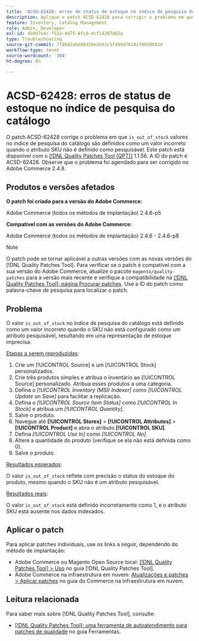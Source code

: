 ```yaml
---
title: 'ACSD-62428: erros de status de estoque no índice de pesquisa do catálogo'
description: Aplique o patch ACSD-62428 para corrigir o problema em que o valor "is_out_of_stock" no índice de pesquisa do catálogo é definido incorretamente quando o SKU não é um atributo pesquisável.
feature: Inventory, Catalog Management
role: Admin, Developer
exl-id: 4b9d7e4c-f522-4d75-8fc9-dcf14287d02a
type: Troubleshooting
source-git-commit: 7fdb02a6d89d50ea593c5fd99d78101f89198424
workflow-type: tm+mt
source-wordcount: '384'
ht-degree: 0%

---
```


# ACSD-62428: erros de status de estoque no índice de pesquisa do catálogo

O patch ACSD-62428 corrige o problema em que `is_out_of_stock` valores no índice de pesquisa do catálogo são definidos como um valor incorreto quando o atributo SKU não é definido como pesquisável. Este patch está disponível com o [[!DNL Quality Patches Tool (QPT)]](/help/tools/quality-patches-tool/quality-patches-tool-to-self-serve-quality-patches.md) 1.1.56. A ID do patch é ACSD-62428. Observe que o problema foi agendado para ser corrigido no Adobe Commerce 2.4.8.

## Produtos e versões afetados

**O patch foi criado para a versão do Adobe Commerce:**

Adobe Commerce (todos os métodos de implantação) 2.4.6-p5

**Compatível com as versões do Adobe Commerce:**

Adobe Commerce (todos os métodos de implantação) 2.4.6 - 2.4.6-p8

>[!NOTE]
>
>O patch pode se tornar aplicável a outras versões com as novas versões do [!DNL Quality Patches Tool]. Para verificar se o patch é compatível com a sua versão do Adobe Commerce, atualize o pacote `magento/quality-patches` para a versão mais recente e verifique a compatibilidade na [[!DNL Quality Patches Tool]: página Procurar patches](https://experienceleague.adobe.com/tools/commerce-quality-patches/index.html?lang=pt-BR). Use a ID do patch como palavra-chave de pesquisa para localizar o patch.

## Problema

O valor `is_out_of_stock` no índice de pesquisa do catálogo está definido como um valor incorreto quando o SKU não está configurado como um atributo pesquisável, resultando em uma representação de estoque imprecisa.

<u>Etapas a serem reproduzidas</u>:

1. Crie um [!UICONTROL Source] e um [!UICONTROL Stock] personalizados.
1. Crie três produtos simples e atribua o inventário ao [!UICONTROL Source] personalizado. Atribua esses produtos a uma categoria.
1. Defina o *[!UICONTROL Inventory (MSI) Indexer]* como *[!UICONTROL Update on Save]* para facilitar a replicação.
1. Defina o *[!UICONTROL Source Item Status]* como *[!UICONTROL In Stock]* e atribua um *[!UICONTROL Quantity]*.
1. Salve o produto.
1. Navegue até **[!UICONTROL Stores]** > **[!UICONTROL Attributes]** > **[!UICONTROL Product]** e abra o atributo **[!UICONTROL SKU]**.
1. Defina *[!UICONTROL Use In]* como *[!UICONTROL No]*.
1. Altere a quantidade do produto (verifique se ela não está definida como 0).
1. Salve o produto.

<u>Resultados esperados</u>:

O valor `is_out_of_stock` reflete com precisão o status do estoque do produto, mesmo quando o SKU não é um atributo pesquisável.

<u>Resultados reais</u>:

O valor `is_out_of_stock` está definido incorretamente como 1, e o atributo SKU está ausente nos dados indexados.

## Aplicar o patch

Para aplicar patches individuais, use os links a seguir, dependendo do método de implantação:

* Adobe Commerce ou Magento Open Source local: [[!DNL Quality Patches Tool] > Uso](/help/tools/quality-patches-tool/usage.md) no guia [!DNL Quality Patches Tool].
* Adobe Commerce na infraestrutura em nuvem: [Atualizações e patches > Aplicar patches](https://experienceleague.adobe.com/docs/commerce-cloud-service/user-guide/develop/upgrade/apply-patches.html?lang=pt-BR) no guia do Commerce na infraestrutura em nuvem.

## Leitura relacionada

Para saber mais sobre [!DNL Quality Patches Tool], consulte:

* [[!DNL Quality Patches Tool]: uma ferramenta de autoatendimento para patches de qualidade](/help/tools/quality-patches-tool/quality-patches-tool-to-self-serve-quality-patches.md) no guia Ferramentas.
